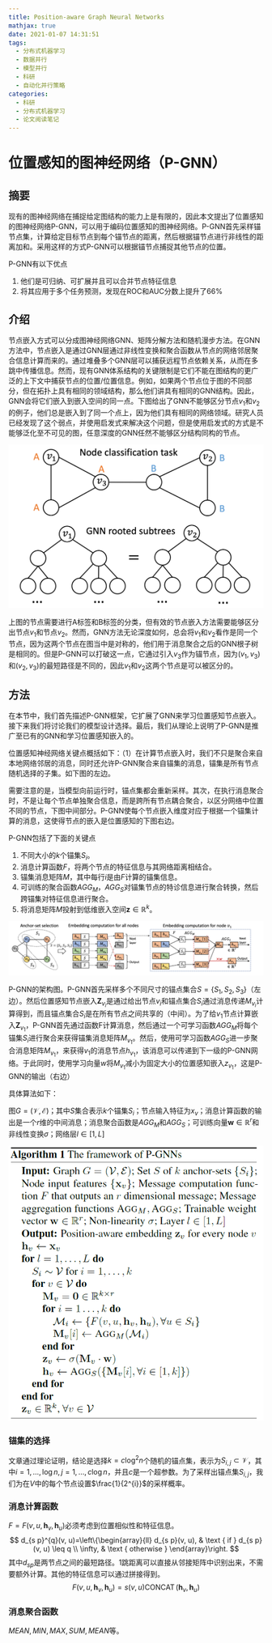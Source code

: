 ```yaml
---
title: Position-aware Graph Neural Networks
mathjax: true
date: 2021-01-07 14:31:51
tags:
  - 分布式机器学习
  - 数据并行
  - 模型并行
  - 科研
  - 自动化并行策略
categories:
  - 科研
  - 分布式机器学习
  - 论文阅读笔记
---
```


# 位置感知的图神经网络（P-GNN）

## 摘要

现有的图神经网络在捕捉给定图结构的能力上是有限的，因此本文提出了位置感知的图神经网络P-GNN，可以用于编码位置感知的图神经网络。P-GNN首先采样锚节点集，计算给定目标节点到每个锚节点的距离，然后根据锚节点进行非线性的距离加和。采用这样的方式P-GNN可以根据锚节点捕捉其他节点的位置。

P-GNN有以下优点

1. 他们是可归纳、可扩展并且可以合并节点特征信息
2. 将其应用于多个任务预测，发现在ROC和AUC分数上提升了66%

## 介绍

节点嵌入方式可以分成图神经网络GNN、矩阵分解方法和随机漫步方法。在GNN方法中，节点嵌入是通过GNN层通过非线性变换和聚合函数从节点的网络邻居聚合信息计算而来的。通过堆叠多个GNN层可以捕获远程节点依赖关系，从而在多跳中传播信息。然而，现有GNN体系结构的关键限制是它们不能在图结构的更广泛的上下文中捕获节点的位置/位置信息。例如，如果两个节点位于图的不同部分，但在拓扑上具有相同的领域结构，那么他们讲具有相同的GNN结构。因此，GNN会将它们嵌入到嵌入空间的同一点。下图给出了GNN不能够区分节点$v_1$和$v_2$的例子，他们总是嵌入到了同一个点上，因为他们具有相同的网络领域。研究人员已经发现了这个弱点，并使用启发式来解决这个问题，但是使用启发式的方式是不能够泛化至不可见的图，任意深度的GNN任然不能够区分结构同构的节点。

<img src="Position-aware-Graph-Neural-Networks/image-20210107144907900.png" alt="image-20210107144907900" style="zoom: 50%;" />

上图的节点需要进行A标签和B标签的分类，但有效的节点嵌入方法需要能够区分出节点$v_1$和节点$v_2$。然而，GNN方法无论深度如何，总会将$v_1$和$v_2$看作是同一个节点，因为这两个节点在图当中是对称的，他们用于消息聚合之后的GNN根子树是相同的。但是P-GNN可以打破这一点，它通过引入$v_3$作为锚节点，因为$(v_1,v_3)$和$(v_2,v_3)$的最短路径是不同的，因此$v_1$和$v_2$这两个节点是可以被区分的。

## 方法

在本节中，我们首先描述P-GNN框架，它扩展了GNN来学习位置感知节点嵌入。接下来我们将讨论我们的模型设计选择。最后，我们从理论上说明了P-GNN是推广至已有的GNN和学习位置感知嵌入的。

位置感知神经网络关键点概括如下：（1）在计算节点嵌入时，我们不只是聚合来自本地网络邻居的消息，同时还允许P-GNN聚合来自锚集的消息，锚集是所有节点随机选择的子集。如下图的左边。

需要注意的是，当模型向前运行时，锚点集都会重新采样。其次，在执行消息聚合时，不是让每个节点单独聚合信息，而是跨所有节点耦合聚合，以区分网络中位置不同的节点，下图中间部分。P-GNN使每个节点嵌入维度对应于根据一个锚集计算的消息，这使得节点的嵌入是位置感知的下图右边。

P-GNN包括了下面的关键点

1. 不同大小的$k$个锚集$S_i$。
2. 消息计算函数$F$，将两个节点的特征信息与其网络距离相结合。
3. 锚集消息矩阵$M$，其中每行$i$是由$F$计算的锚集信息。
4. 可训练的聚合函数$AGG_M$，$AGG_S$对锚集节点的特诊信息进行聚合转换，然后跨锚集对特征信息进行聚合。
5. 将消息矩阵$M$投射到低维嵌入空间$\mathbf{z} \in \mathbb{R}^{k}$。

<img src="Position-aware-Graph-Neural-Networks/image-20210107151435681.png" alt="image-20210107151435681" style="zoom:150%;" />

P-GNN的架构图。P-GNN首先采样多个不同尺寸的锚点集合$S=\left\{S_{1}, S_{2}, S_{3}\right\}$（左边）。然后位置感知节点嵌入$\mathbf{Z}_{v_{i}}$是通过给出节点$v_i$和锚点集合$S_i$通过消息传递$M_{v_i}$计算得到，而且锚点集合$S_i$是在所有节点之间共享的（中间）。为了给$v_1$节点计算嵌入$\mathbf{Z}_{v_{1}}$，P-GNN首先通过函数F计算消息，然后通过一个可学习函数$AGG_M$将每个锚集$S_i$进行聚合来获得锚集消息矩阵$M_{v_1}$。然后，使用可学习函数$AGG_S$进一步聚合消息矩阵$M_{v_1}$，来获得$v_1$的消息节点$h_{v_1}$，该消息可以传递到下一级的P-GNN网络。于此同时，使用学习向量$w$将$M_{v_1}$减小为固定大小的位置感知嵌入$z_{v_1}$，这是P-GNN的输出（右边）

具体算法如下：

图$G=(\mathcal{V}, \mathcal{E})$；其中$S$集合表示$k$个锚集${S_i}$；节点输入特征为${x_v}$；消息计算函数的输出是一个$r$维的中间消息；消息聚合函数是$AGG_M$和$AGG_S$；可训练向量$\mathbf{w} \in \mathbb{R}^{r}$和非线性变换$\sigma$；网络层$l \in[1, L]$

<img src="Position-aware-Graph-Neural-Networks/image-20210107165920868.png" alt="image-20210107165920868" style="zoom:80%;" />

### 锚集的选择

文章通过理论证明，结论是选择$k=c \log ^{2} n$个随机的锚点集，表示为$S_{i, j} \subset \mathcal{V}$，其中$i=1, \ldots, \log n, j=1, \ldots, c \log n$，并且$c$是一个超参数。为了采样出锚点集$S_{i,j}$，我们为在$V$中的每个节点设置$\frac{1}{2^{i}}$的采样概率。

### 消息计算函数

$F=F\left(v, u, \mathbf{h}_{v}, \mathbf{h}_{u}\right)$必须考虑到位置相似性和特征信息。
$$
d_{s p}^{q}(v, u)=\left\{\begin{array}{ll}
d_{s p}(v, u), & \text { if } d_{s p}(v, u) \leq q \\
\infty, & \text { otherwise }
\end{array}\right.
$$
其中$d_{sp}$是两节点之间的最短路径。1跳距离可以直接从邻接矩阵中识别出来，不需要额外计算。其他的特征信息可以通过拼接得到。
$$
F\left(v, u, \mathbf{h}_{v}, \mathbf{h}_{u}\right)=s(v, u) \operatorname{CONCAT}\left(\mathbf{h}_{v}, \mathbf{h}_{u}\right)
$$

### 消息聚合函数

$MEAN,MIN,MAX,SUM,MEAN$等。